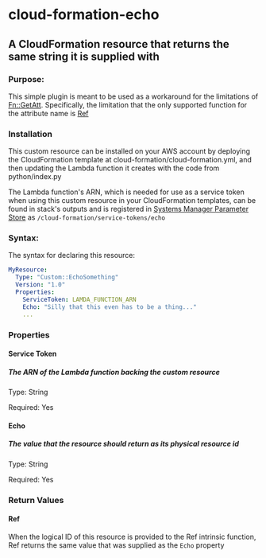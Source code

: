 # cloud-formation-echo

## A CloudFormation resource that returns the same string it is supplied with

### Purpose:
This simple plugin is meant to be used as a workaround for the limitations of
[Fn::GetAtt](https://docs.aws.amazon.com/AWSCloudFormation/latest/UserGuide/intrinsic-function-reference-getatt.html).
Specifically, the limitation that the only supported function for the attribute
name is [Ref](https://docs.aws.amazon.com/AWSCloudFormation/latest/UserGuide/intrinsic-function-reference-ref.html)


### Installation
This custom resource can be installed on your AWS account by deploying the 
CloudFormation template at cloud-formation/cloud-formation.yml, and then 
updating the Lambda function it creates with the code from python/index.py

The Lambda function's ARN, which is needed for use as a service token when
using this custom resource in your CloudFormation  templates, can be found in 
stack's outputs and is registered in
[Systems Manager Parameter Store](https://docs.aws.amazon.com/systems-manager/latest/userguide/systems-manager-paramstore.html)
as
```/cloud-formation/service-tokens/echo```

### Syntax:

The syntax for declaring this resource:

```yaml
MyResource:
  Type: "Custom::EchoSomething"
  Version: "1.0"
  Properties:
    ServiceToken: LAMDA_FUNCTION_ARN
    Echo: "Silly that this even has to be a thing..."
    ...
```
### Properties

#### Service Token
##### The ARN of the Lambda function backing the custom resource

Type: String

Required: Yes

#### Echo
##### The value that the resource should return as its physical resource id

Type: String

Required: Yes

### Return Values

#### Ref
When the logical ID of this resource is provided to the Ref intrinsic function, 
Ref returns the same value that was supplied as the ```Echo``` property
